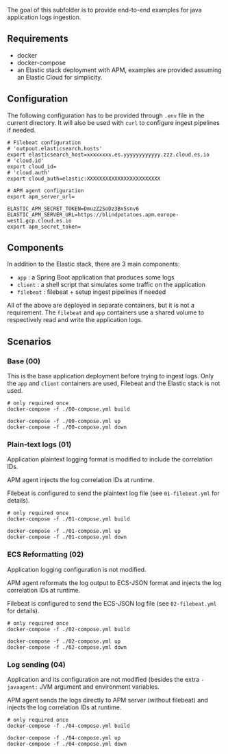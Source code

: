 The goal of this subfolder is to provide end-to-end examples for java application logs ingestion.

## Requirements
- docker
- docker-compose
- an Elastic stack deployment with APM, examples are provided assuming an Elastic Cloud for simplicity.

## Configuration

The following configuration has to be provided through `.env` file in the current directory.
It will also be used with `curl` to configure ingest pipelines if needed.

```
# Filebeat configuration
# 'outpout.elasticsearch.hosts'
export elasticsearch_host=xxxxxxxx.es.yyyyyyyyyyyy.zzz.cloud.es.io
# 'cloud.id'
export cloud_id=
# 'cloud.auth'
export cloud_auth=elastic:XXXXXXXXXXXXXXXXXXXXXXXX

# APM agent configuration
export apm_server_url=

ELASTIC_APM_SECRET_TOKEN=DmuzZ2SoDz3Bx5snv6
ELASTIC_APM_SERVER_URL=https://blindpotatoes.apm.europe-west1.gcp.cloud.es.io
export apm_secret_token=
```

## Components

In addition to the Elastic stack, there are 3 main components:
- `app` : a Spring Boot application that produces some logs
- `client` : a shell script that simulates some traffic on the application
- `filebeat` : filebeat + setup ingest pipelines if needed

All of the above are deployed in separate containers, but it is not a requirement.
The `filebeat` and `app` containers use a shared volume to respectively read and write the application logs.

## Scenarios

### Base (00)

This is the base application deployment before trying to ingest logs.
Only the `app` and `client` containers are used, Filebeat and the Elastic stack is not used.

```
# only required once
docker-compose -f ./00-compose.yml build

docker-compose -f ./00-compose.yml up
docker-compose -f ./00-compose.yml down
```

### Plain-text logs (01)

Application plaintext logging format is modified to include the correlation IDs.

APM agent injects the log correlation IDs at runtime.

Filebeat is configured to send the plaintext log file (see `01-filebeat.yml` for details).

```
# only required once
docker-compose -f ./01-compose.yml build

docker-compose -f ./01-compose.yml up
docker-compose -f ./01-compose.yml down
```

### ECS Reformatting (02)

Application logging configuration is not modified.

APM agent reformats the log output to ECS-JSON format and injects the log correlation IDs at runtime.

Filebeat is configured to send the ECS-JSON log file (see `02-filebeat.yml` for details).

```
# only required once
docker-compose -f ./02-compose.yml build

docker-compose -f ./02-compose.yml up
docker-compose -f ./02-compose.yml down
```

### Log sending (04)

Application and its configuration are not modified (besides the extra `-javaagent:` JVM argument and environment variables.

APM agent sends the logs directly to APM server (without filebeat) and injects the log correlation IDs at runtime.

```
# only required once
docker-compose -f ./04-compose.yml build

docker-compose -f ./04-compose.yml up
docker-compose -f ./04-compose.yml down
```
